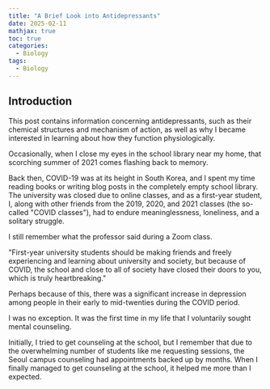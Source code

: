 ```yaml
---
title: "A Brief Look into Antidepressants"
date: 2025-02-11
mathjax: true
toc: true
categories:
  - Biology
tags:
  - Biology
---
```


## Introduction

This post contains information concerning antidepressants, such as their chemical structures and mechanism of action, as well as why I became interested in learning about how they function physiologically. 

Occasionally, when I close my eyes in the school library near my home, that scorching summer of 2021 comes flashing back to memory. 

Back then, COVID-19 was at its height in South Korea, and I spent my time reading books or writing blog posts in the completely empty school library. The university was closed due to online classes, and as a first-year student, I, along with other friends from the 2019, 2020, and 2021 classes (the so-called "COVID classes"), had to endure meaninglessness, loneliness, and a solitary struggle.

I still remember what the professor said during a Zoom class.

"First-year university students should be making friends and freely experiencing and learning about university and society, but because of COVID, the school and close to all of society have closed their doors to you, which is truly heartbreaking."

Perhaps because of this, there was a significant increase in depression among people in their early to mid-twenties during the COVID period. 

I was no exception. It was the first time in my life that I voluntarily sought mental counseling.

Initially, I tried to get counseling at the school, but I remember that due to the overwhelming number of students like me requesting sessions, the Seoul campus counseling had appointments backed up by months. When I finally managed to get counseling at the school, it helped me more than I expected.
